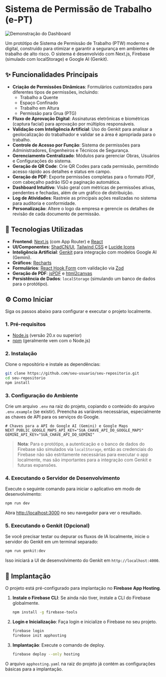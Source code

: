 # Sistema de Permissão de Trabalho (e-PT)

![Demonstração do Dashboard](https://images.unsplash.com/photo-1552879890-3a06dd3a06c2?crop=entropy&cs=tinysrgb&fit=max&fm=jpg&ixid=M3w3NDE5ODJ8MHwxfHNlYXJjaHw1fHxjb25zdHJ1Y3Rpb24lMjBzYWZldHl8ZW58MHx8fHwxNzU4ODQyODY5fDA&ixlib=rb-4.1.0&q=80&w=1080)

Um protótipo de Sistema de Permissão de Trabalho (PTW) moderno e digital, construído para otimizar e garantir a segurança em ambientes de trabalho de alto risco. O sistema é desenvolvido com Next.js, Firebase (simulado com localStorage) e Google AI (Genkit).

## ✨ Funcionalidades Principais

- **Criação de Permissões Dinâmicas**: Formulários customizados para diferentes tipos de permissões, incluindo:
  - Trabalho a Quente
  - Espaço Confinado
  - Trabalho em Altura
  - Permissão para Grua (PTG)
- **Fluxo de Aprovação Digital**: Assinaturas eletrônicas e biométricas (captura facial) para aprovação por múltiplos responsáveis.
- **Validação com Inteligência Artificial**: Uso do Genkit para analisar a geolocalização do trabalhador e validar se a área é apropriada para o trabalho.
- **Controle de Acesso por Função**: Sistema de permissões para Administradores, Engenheiros e Técnicos de Segurança.
- **Gerenciamento Centralizado**: Módulos para gerenciar Obras, Usuários e Configurações do sistema.
- **Geração de QR Code**: Crie QR Codes para cada permissão, permitindo acesso rápido aos detalhes e status em campo.
- **Geração de PDF**: Exporte permissões completas para o formato PDF, com cabeçalho padrão ISO e paginação automática.
- **Dashboard Intuitivo**: Visão geral com métricas de permissões ativas, pendentes e fechadas, além de um gráfico de distribuição.
- **Log de Atividades**: Rastreie as principais ações realizadas no sistema para auditoria e conformidade.
- **Personalização**: Altere o logo da empresa e gerencie os detalhes de revisão de cada documento de permissão.

## 🚀 Tecnologias Utilizadas

- **Frontend**: [Next.js](https://nextjs.org/) (com App Router) e [React](https://reactjs.org/)
- **UI/Componentes**: [ShadCN/UI](https://ui.shadcn.com/), [Tailwind CSS](https://tailwindcss.com/) e [Lucide Icons](https://lucide.dev/)
- **Inteligência Artificial**: [Genkit](https://firebase.google.com/docs/genkit) para integração com modelos Google AI (Gemini).
- **Gráficos**: [Recharts](https://recharts.org/)
- **Formulários**: [React Hook Form](https://react-hook-form.com/) com validação via [Zod](https://zod.dev/)
- **Geração de PDF**: [jsPDF](https://github.com/parallax/jsPDF) e [html2canvas](https://html2canvas.hertzen.com/)
- **Persistência de Dados**: `localStorage` (simulando um banco de dados para o protótipo).

## ⚙️ Como Iniciar

Siga os passos abaixo para configurar e executar o projeto localmente.

### 1. Pré-requisitos

- [Node.js](https://nodejs.org/) (versão 20.x ou superior)
- [npm](https://www.npmjs.com/) (geralmente vem com o Node.js)

### 2. Instalação

Clone o repositório e instale as dependências:

```bash
git clone https://github.com/seu-usuario/seu-repositorio.git
cd seu-repositorio
npm install
```

### 3. Configuração do Ambiente

Crie um arquivo `.env` na raiz do projeto, copiando o conteúdo do arquivo `.env.example` (se existir). Preencha as variáveis necessárias, especialmente as chaves de API para os serviços do Google.

```env
# Chaves para a API do Google AI (Gemini) e Google Maps
NEXT_PUBLIC_GOOGLE_MAPS_API_KEY="SUA_CHAVE_API_DO_GOOGLE_MAPS"
GEMINI_API_KEY="SUA_CHAVE_API_DO_GEMINI"
```

> **Nota**: Para o protótipo, a autenticação e o banco de dados do Firebase são simulados via `localStorage`, então as credenciais do Firebase não são estritamente necessárias para executar o app localmente, mas são importantes para a integração com Genkit e futuras expansões.

### 4. Executando o Servidor de Desenvolvimento

Execute o seguinte comando para iniciar o aplicativo em modo de desenvolvimento:

```bash
npm run dev
```

Abra [http://localhost:3000](http://localhost:3000) no seu navegador para ver o resultado.

### 5. Executando o Genkit (Opcional)

Se você precisar testar ou depurar os fluxos de IA localmente, inicie o servidor do Genkit em um terminal separado:

```bash
npm run genkit:dev
```

Isso iniciará a UI de desenvolvimento do Genkit em `http://localhost:4000`.

## 🚢 Implantação

O projeto está pré-configurado para implantação no **Firebase App Hosting**.

1.  **Instale o Firebase CLI**: Se ainda não tiver, instale a CLI do Firebase globalmente.
    ```bash
    npm install -g firebase-tools
    ```
2.  **Login e Inicialização**: Faça login e inicialize o Firebase no seu projeto.
    ```bash
    firebase login
    firebase init apphosting
    ```
3.  **Implantação**: Execute o comando de deploy.
    ```bash
    firebase deploy --only hosting
    ```

O arquivo `apphosting.yaml` na raiz do projeto já contém as configurações básicas para a implantação.
